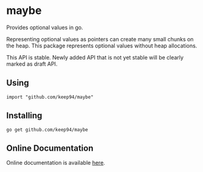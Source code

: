maybe
=====

Provides optional values in go.

Representing optional values as pointers can create many small chunks on the
heap. This package represents optional values without heap allocations.

This API is stable. Newly added API that is not yet stable will be clearly
marked as draft API.

## Using

	import "github.com/keep94/maybe"

## Installing

	go get github.com/keep94/maybe

## Online Documentation

Online documentation is available [here](http://godoc.org/github.com/keep94/maybe).

